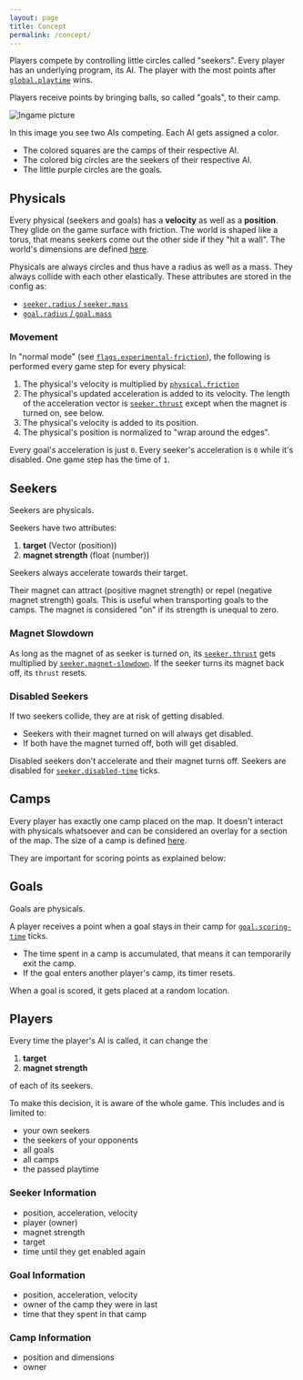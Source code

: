 ```yaml
---
layout: page
title: Concept
permalink: /concept/
---
```


Players compete by controlling little circles called "seekers". Every player has an underlying program, its AI. The player with the most points after [`global.playtime`](https://github.com/seekers-dev/seekers/wiki/Configuration#global) wins.

Players receive points by bringing balls, so called "goals", to their camp.

![Ingame picture](https://user-images.githubusercontent.com/37810842/207417325-30e82c8b-b53b-44e7-9d41-ca431dc579e2.png)

In this image you see two AIs competing. Each AI gets assigned a color. 
* The colored squares are the camps of their respective AI.
* The colored big circles are the seekers of their respective AI.
* The little purple circles are the goals.

## Physicals

Every physical (seekers and goals) has a **velocity** as well as a **position**. They glide on the game surface with friction. The world is shaped like a torus, that means seekers come out the other side if they "hit a wall". The world's dimensions are defined [here](config#map).

Physicals are always circles and thus have a radius as well as a mass. They always collide with each other elastically. These attributes are stored in the config as:
* [`seeker.radius` / `seeker.mass`](config#seeker)
* [`goal.radius` / `goal.mass`](config#goal)

### Movement

In "normal mode" (see [`flags.experimental-friction`](config#flags)), the following is performed every game step for every physical:
1. The physical's velocity is multiplied by [`physical.friction`](config#physical)
2. The physical's updated acceleration is added to its velocity. The length of the acceleration vector is [`seeker.thrust`](config#seeker) except when the magnet is turned on, see below. 
3. The physical's velocity is added to its position.
4. The physical's position is normalized to "wrap around the edges".

Every goal's acceleration is just `0`.
Every seeker's acceleration is `0` while it's disabled.
One game step has the time of `1`.

## Seekers

Seekers are physicals.

Seekers have two attributes:
1. **target** (Vector (position))
2. **magnet strength** (float (number))

Seekers always accelerate towards their target.

Their magnet can attract (positive magnet strength) or repel (negative magnet strength) goals. This is useful when transporting goals to the camps.
The magnet is considered "on" if its strength is unequal to zero.

### Magnet Slowdown

As long as the magnet of as seeker is turned on, its [`seeker.thrust`](config#seeker) gets multiplied by [`seeker.magnet-slowdown`](config#seeker). If the seeker turns its magnet back off, its `thrust` resets.

### Disabled Seekers

If two seekers collide, they are at risk of getting disabled.
* Seekers with their magnet turned on will always get disabled.
* If both have the magnet turned off, both will get disabled.

Disabled seekers don't accelerate and their magnet turns off. Seekers are disabled for [`seeker.disabled-time`](config#seeker) ticks.

## Camps

Every player has exactly one camp placed on the map. It doesn't interact with physicals whatsoever and can be considered an overlay for a section of the map. 
The size of a camp is defined [here](config#camp).

They are important for scoring points as explained below:

## Goals

Goals are physicals. 

A player receives a point when a goal stays in their camp for [`goal.scoring-time`](config#goal) ticks.
* The time spent in a camp is accumulated, that means it can temporarily exit the camp.
* If the goal enters another player's camp, its timer resets.

When a goal is scored, it gets placed at a random location.

## Players

Every time the player's AI is called, it can change the
1. **target**
2. **magnet strength**

of each of its seekers. 

To make this decision, it is aware of the whole game. This includes and is limited to:
* your own seekers
* the seekers of your opponents
* all goals
* all camps
* the passed playtime

### Seeker Information

* position, acceleration, velocity
* player (owner)
* magnet strength
* target
* time until they get enabled again

### Goal Information

* position, acceleration, velocity
* owner of the camp they were in last
* time that they spent in that camp

### Camp Information

* position and dimensions
* owner 
